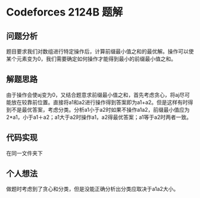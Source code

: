# Codeforces 2124B 题解

## 问题分析

题目要求我们对数组进行特定操作后，计算前缀最小值之和的最优解。操作可以使某个元素变为0，我们需要确定如何操作才能得到最小的前缀最小值之和。

## 解题思路

由于操作会使aj变为0，又结合题意求前缀最小值之和，首先考虑贪心，将aj尽可能放在较靠前位置。直接将a1和a2进行操作得到答案即为a1+a2。但是这样有时得到不是最优答案，考虑分类。分析a1小于a2时如果不操作a1a2，前缀最小值应为2*a1，小于a1＋a2；a1大于a2时操作a1，a2得最优答案；a1等于a2时两者一致。

## 代码实现

在同一文件夹下

## 个人想法

做题时考虑到了贪心和分类，但是没能正确分析出分类应取决于a1a2大小。